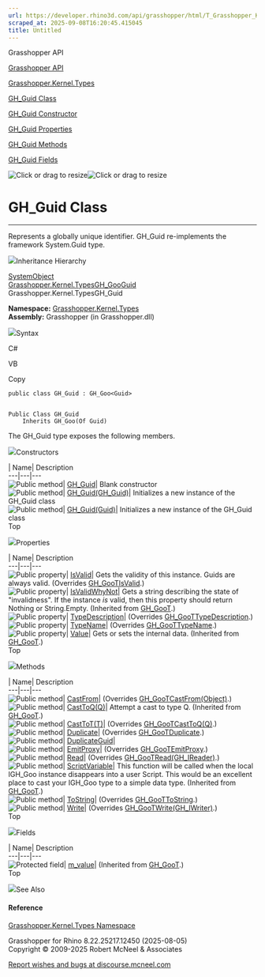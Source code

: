 ```yaml
---
url: https://developer.rhino3d.com/api/grasshopper/html/T_Grasshopper_Kernel_Types_GH_Guid.htm
scraped_at: 2025-09-08T16:20:45.415045
title: Untitled
---
```


Grasshopper API

[Grasshopper API](../html/723c01da-9986-4db2-8f53-6f3a7494df75.htm
"Grasshopper API")

[Grasshopper.Kernel.Types](../html/N_Grasshopper_Kernel_Types.htm
"Grasshopper.Kernel.Types")

[GH_Guid Class](../html/T_Grasshopper_Kernel_Types_GH_Guid.htm "GH_Guid
Class")

[GH_Guid Constructor
](../html/Overload_Grasshopper_Kernel_Types_GH_Guid__ctor.htm "GH_Guid
Constructor ")

[GH_Guid Properties](../html/Properties_T_Grasshopper_Kernel_Types_GH_Guid.htm
"GH_Guid Properties")

[GH_Guid Methods](../html/Methods_T_Grasshopper_Kernel_Types_GH_Guid.htm
"GH_Guid Methods")

[GH_Guid Fields](../html/Fields_T_Grasshopper_Kernel_Types_GH_Guid.htm
"GH_Guid Fields")

![Click or drag to resize](../icons/TocOpen.gif)![Click or drag to
resize](../icons/TocClose.gif)

# GH_Guid Class  
  
---  
  
Represents a globally unique identifier. GH_Guid re-implements the framework
System.Guid type.

![](../icons/SectionExpanded.png)Inheritance Hierarchy

[SystemObject](https://docs.microsoft.com/dotnet/api/system.object)  
[Grasshopper.Kernel.TypesGH_Goo](T_Grasshopper_Kernel_Types_GH_Goo_1.htm)[Guid](https://docs.microsoft.com/dotnet/api/system.guid)  
Grasshopper.Kernel.TypesGH_Guid  

**Namespace:** [Grasshopper.Kernel.Types](N_Grasshopper_Kernel_Types.htm)  
**Assembly:** Grasshopper (in Grasshopper.dll)

![](../icons/SectionExpanded.png)Syntax

C#

VB

Copy

    
    
    public class GH_Guid : GH_Goo<Guid>
    
    
    Public Class GH_Guid
    	Inherits GH_Goo(Of Guid)

The GH_Guid type exposes the following members.

![](../icons/SectionExpanded.png)Constructors

| Name| Description  
---|---|---  
![Public method](../icons/pubmethod.gif)|
[GH_Guid](M_Grasshopper_Kernel_Types_GH_Guid__ctor.htm)|  Blank constructor  
![Public method](../icons/pubmethod.gif)|
[GH_Guid(GH_Guid)](M_Grasshopper_Kernel_Types_GH_Guid__ctor_1.htm)|
Initializes a new instance of the GH_Guid class  
![Public method](../icons/pubmethod.gif)|
[GH_Guid(Guid)](M_Grasshopper_Kernel_Types_GH_Guid__ctor_2.htm)| Initializes a
new instance of the GH_Guid class  
Top

![](../icons/SectionExpanded.png)Properties

| Name| Description  
---|---|---  
![Public property](../icons/pubproperty.gif)|
[IsValid](P_Grasshopper_Kernel_Types_GH_Guid_IsValid.htm)|  Gets the validity
of this instance. Guids are always valid.  (Overrides
[GH_GooTIsValid](P_Grasshopper_Kernel_Types_GH_Goo_1_IsValid.htm).)  
![Public property](../icons/pubproperty.gif)|
[IsValidWhyNot](P_Grasshopper_Kernel_Types_GH_Goo_1_IsValidWhyNot.htm)|  Gets
a string describing the state of "invalidness". If the instance _is_ valid,
then this property should return Nothing or String.Empty.  (Inherited from
[GH_GooT](T_Grasshopper_Kernel_Types_GH_Goo_1.htm).)  
![Public property](../icons/pubproperty.gif)|
[TypeDescription](P_Grasshopper_Kernel_Types_GH_Guid_TypeDescription.htm)|
(Overrides
[GH_GooTTypeDescription](P_Grasshopper_Kernel_Types_GH_Goo_1_TypeDescription.htm).)  
![Public property](../icons/pubproperty.gif)|
[TypeName](P_Grasshopper_Kernel_Types_GH_Guid_TypeName.htm)|  (Overrides
[GH_GooTTypeName](P_Grasshopper_Kernel_Types_GH_Goo_1_TypeName.htm).)  
![Public property](../icons/pubproperty.gif)|
[Value](P_Grasshopper_Kernel_Types_GH_Goo_1_Value.htm)|  Gets or sets the
internal data.  (Inherited from
[GH_GooT](T_Grasshopper_Kernel_Types_GH_Goo_1.htm).)  
Top

![](../icons/SectionExpanded.png)Methods

| Name| Description  
---|---|---  
![Public method](../icons/pubmethod.gif)|
[CastFrom](M_Grasshopper_Kernel_Types_GH_Guid_CastFrom.htm)|  (Overrides
[GH_GooTCastFrom(Object)](M_Grasshopper_Kernel_Types_GH_Goo_1_CastFrom.htm).)  
![Public method](../icons/pubmethod.gif)|
[CastToQ(Q)](M_Grasshopper_Kernel_Types_GH_Goo_1_CastTo__1.htm)|  Attempt a
cast to type Q.  (Inherited from
[GH_GooT](T_Grasshopper_Kernel_Types_GH_Goo_1.htm).)  
![Public method](../icons/pubmethod.gif)|
[CastToT(T)](M_Grasshopper_Kernel_Types_GH_Guid_CastTo__1.htm)|  (Overrides
[GH_GooTCastToQ(Q)](M_Grasshopper_Kernel_Types_GH_Goo_1_CastTo__1.htm).)  
![Public method](../icons/pubmethod.gif)|
[Duplicate](M_Grasshopper_Kernel_Types_GH_Guid_Duplicate.htm)|  (Overrides
[GH_GooTDuplicate](M_Grasshopper_Kernel_Types_GH_Goo_1_Duplicate.htm).)  
![Public method](../icons/pubmethod.gif)|
[DuplicateGuid](M_Grasshopper_Kernel_Types_GH_Guid_DuplicateGuid.htm)|  
![Public method](../icons/pubmethod.gif)|
[EmitProxy](M_Grasshopper_Kernel_Types_GH_Guid_EmitProxy.htm)|  (Overrides
[GH_GooTEmitProxy](M_Grasshopper_Kernel_Types_GH_Goo_1_EmitProxy.htm).)  
![Public method](../icons/pubmethod.gif)|
[Read](M_Grasshopper_Kernel_Types_GH_Guid_Read.htm)|  (Overrides
[GH_GooTRead(GH_IReader)](M_Grasshopper_Kernel_Types_GH_Goo_1_Read.htm).)  
![Public method](../icons/pubmethod.gif)|
[ScriptVariable](M_Grasshopper_Kernel_Types_GH_Goo_1_ScriptVariable.htm)|
This function will be called when the local IGH_Goo instance disappears into a
user Script. This would be an excellent place to cast your IGH_Goo type to a
simple data type.  (Inherited from
[GH_GooT](T_Grasshopper_Kernel_Types_GH_Goo_1.htm).)  
![Public method](../icons/pubmethod.gif)|
[ToString](M_Grasshopper_Kernel_Types_GH_Guid_ToString.htm)|  (Overrides
[GH_GooTToString](M_Grasshopper_Kernel_Types_GH_Goo_1_ToString.htm).)  
![Public method](../icons/pubmethod.gif)|
[Write](M_Grasshopper_Kernel_Types_GH_Guid_Write.htm)|  (Overrides
[GH_GooTWrite(GH_IWriter)](M_Grasshopper_Kernel_Types_GH_Goo_1_Write.htm).)  
Top

![](../icons/SectionExpanded.png)Fields

| Name| Description  
---|---|---  
![Protected field](../icons/protfield.gif)|
[m_value](F_Grasshopper_Kernel_Types_GH_Goo_1_m_value.htm)|  (Inherited from
[GH_GooT](T_Grasshopper_Kernel_Types_GH_Goo_1.htm).)  
Top

![](../icons/SectionExpanded.png)See Also

#### Reference

[Grasshopper.Kernel.Types Namespace](N_Grasshopper_Kernel_Types.htm)

Grasshopper for Rhino 8.22.25217.12450 (2025-08-05)  
Copyright © 2009-2025 Robert McNeel & Associates

[Report wishes and bugs at
discourse.mcneel.com](https://discourse.mcneel.com/c/grasshopper)

